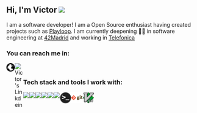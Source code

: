 ## Hi, I'm Victor <img src="https://raw.githubusercontent.com/iampavangandhi/iampavangandhi/master/gifs/Hi.gif" width="30px">

I am a software developer! I am a Open Source enthusiast having created projects such as [Playloop](https://hackaday.io/project/167275-playloop). I am currently deepening 🙇‍♂️  in software engineering at [42Madrid](https://42madrid.com) and working in [Telefonica](https://aura.telefonica.com/es/)

### You can reach me in:
<a href="https://vdedios.github.io/">
  <img align="left" alt="Victor's website" width="22px" src="https://raw.githubusercontent.com/iconic/open-iconic/master/svg/globe.svg" />
</a>
<a href="https://www.linkedin.com/in/victordedios">
  <img align="left" alt="Victor's Linkdein" width="22px" src="https://cdn.jsdelivr.net/npm/simple-icons@v3/icons/linkedin.svg" />
</a>
<br/>

### Tech stack and tools I work with:
<img align="left" src="https://img.icons8.com/color/30/000000/c-programming.png"/>
<img align="left" src="https://img.icons8.com/color/30/000000/c-plus-plus-logo.png"/>
<img align="left" src="https://img.icons8.com/color/30/000000/docker.png"/>
<img align="left" src="https://img.icons8.com/color/30/000000/kubernetes.png"/>
<img align="left" src="https://img.icons8.com/color/30/000000/javascript.png"/>
<img align="left" src="https://img.icons8.com/color/30/000000/nodejs.png"/>
<img align="left" alt="Terminal" width="30px" src="https://raw.githubusercontent.com/github/explore/80688e429a7d4ef2fca1e82350fe8e3517d3494d/topics/terminal/terminal.png" />
<img align="left" alt="Git" width="30px" src="https://raw.githubusercontent.com/github/explore/80688e429a7d4ef2fca1e82350fe8e3517d3494d/topics/git/git.png" />
<img align="left" alt="Git" width="30px" src="https://raw.githubusercontent.com/github/explore/80688e429a7d4ef2fca1e82350fe8e3517d3494d/topics/vim/vim.png" />
